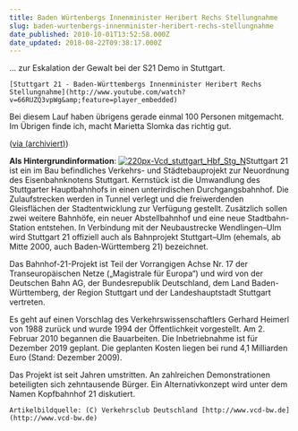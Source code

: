 ```yaml
---
title: Baden Würtenbergs Innenminister Heribert Rechs Stellungnahme
slug: baden-wurtenbergs-innenminister-heribert-rechs-stellungnahme
date_published: 2010-10-01T13:52:58.000Z
date_updated: 2018-08-22T09:38:17.000Z
---
```


... zur Eskalation der Gewalt bei der S21 Demo in Stuttgart.

`[Stuttgart 21 - Baden-Württembergs Innenminister Heribert Rechs Stellungnahme](http://www.youtube.com/watch?v=66RUZQ3vpWg&amp;feature=player_embedded)`

Bei diesem Lauf haben übrigens gerade einmal 100 Personen mitgemacht. Im Übrigen finde ich, macht Marietta Slomka das richtig gut.

([via (archiviert)](http://web.archive.org/web/20101003165658/http://www.2muchin4mation.com:80/baden-wuerttembergs-innenminister-heribert-rechs-stellungnahme-zur-eskalation-der-gewalt-bei-der-s21-demo/))

**Als Hintergrundinformation**:
[![220px-Vcd_stuttgart_Hbf_Stg_N](//picdump.thafaker.de/2010/10/220px-Vcd_stuttgart_Hbf_Stg_N-150x134.jpg)](http://picdump.thafaker.de/2010/10/220px-Vcd_stuttgart_Hbf_Stg_N.jpg)Stuttgart 21 ist ein im Bau befindliches Verkehrs- und Städtebauprojekt zur Neuordnung des Eisenbahnknotens Stuttgart. Kernstück ist die Umwandlung des Stuttgarter Hauptbahnhofs in einen unterirdischen Durchgangsbahnhof. Die Zulaufstrecken werden in Tunnel verlegt und die freiwerdenden Gleisflächen der Stadtentwicklung zur Verfügung gestellt. Zusätzlich sollen zwei weitere Bahnhöfe, ein neuer Abstellbahnhof und eine neue Stadtbahn-Station entstehen. In Verbindung mit der Neubaustrecke Wendlingen–Ulm wird Stuttgart 21 offiziell auch als Bahnprojekt Stuttgart–Ulm (ehemals, ab Mitte 2000, auch Baden-Württemberg 21) bezeichnet.

Das Bahnhof-21-Projekt ist Teil der Vorrangigen Achse Nr. 17 der Transeuropäischen Netze („Magistrale für Europa“) und wird von der Deutschen Bahn AG, der Bundesrepublik Deutschland, dem Land Baden-Württemberg, der Region Stuttgart und der Landeshauptstadt Stuttgart vertreten.

Es geht auf einen Vorschlag des Verkehrswissenschaftlers Gerhard Heimerl von 1988 zurück und wurde 1994 der Öffentlichkeit vorgestellt. Am 2. Februar 2010 begannen die Bauarbeiten. Die Inbetriebnahme ist für Dezember 2019 geplant. Die geplanten Kosten liegen bei rund 4,1 Milliarden Euro (Stand: Dezember 2009).

Das Projekt ist seit Jahren umstritten. An zahlreichen Demonstrationen beteiligten sich zehntausende Bürger. Ein Alternativkonzept wird unter dem Namen Kopfbahnhof 21 diskutiert.

`Artikelbildquelle: (C) Verkehrsclub Deutschland [http://www.vcd-bw.de](http://www.vcd-bw.de)`
